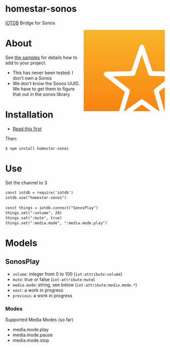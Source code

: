 # homestar-sonos
[IOTDB](https://github.com/dpjanes/node-iotdb) Bridge for Sonos

<img src="https://raw.githubusercontent.com/dpjanes/iotdb-homestar/master/docs/HomeStar.png" align="right" />

# About

See <a href="samples/">the samples</a> for details how to add to your project.

* This has never been tested: I don't own a Sonos
* We don't know the Sonos UUID. We have to get them
  to figure that out in the sonos library

# Installation

* [Read this first](https://github.com/dpjanes/node-iotdb/blob/master/docs/install.md)

Then:

    $ npm install homestar-sonos

# Use

Set the channel to 3

	const iotdb = require('iotdb')
    iotdb.use("homestar-sonos")

	const things = iotdb.connect("SonosPlay")
	things.set(":volume", 20)
	things.set(":mute", true)
	things.set(":media.mode", ":media.mode.play")

# Models
## SonosPlay

* <code>volume</code>: integer from 0 to 100 (<code>iot-attribute:volume</code>)
* <code>mute</code>: true or false (<code>iot-attribute:mute</code>)
* <code>media.mode</code>: string, see below (<code>iot-attribute:media.mode.\*</code>)
* <code>next</code>: a work in progress
* <code>previous</code>: a work in progress

### Modes

Supported Media Modes (so far)

* media.mode.play
* media.mode.pause
* media.mode.stop
